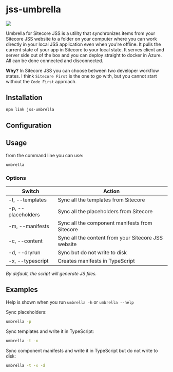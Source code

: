 # jss-umbrella

![](https://user-images.githubusercontent.com/6793205/57978516-853d5c80-7a0f-11e9-9253-92bbb58c137a.png)

Umbrella for Sitecore JSS is a utility that synchronizes items from your Sitecore JSS website to a folder on your computer where you can work directly in your local JSS application even when you're offline. It pulls the current state of your app in Sitecore to your local state. It serves client and server side out of the box and you can deploy straight to docker in Azure. All can be done connected and disconnected.

**Why?**  In Sitecore JSS you can choose between two developer workflow states. I think `Sitecore First` is the one to go with, but you cannot start without the `Code First` approach. 

## Installation

```bash
npm link jss-umbrella
```

## Configuration



## Usage

from the command line you can use:

```bash
umbrella
```

### Options

| Switch | Action | 
| --- | --- |
|-t, --templates     | Sync all the templates from Sitecore                 |
|-p, --placeholders  | Sync all the placeholders from Sitecore              |
|-m, --manifests     | Sync all the component manifests from Sitecore       |
|-c, --content       | Sync all the content from your Sitecore JSS website  |
|-d, --dryrun       | Sync but do not write to disk  |
|-x, --typescript       | Creates manifests in TypeScript  |

*By default, the script will generate JS files.*

## Examples

Help is shown when you run `umbrella -h` or `umbrella --help`

Sync placeholders:

```bash
umbrella -p 
```

Sync templates and write it in TypeScript:

```bash
umbrella -t -x
```

Sync component manifests and write it in TypeScript but do not write to disk:

```bash
umbrella -t -x -d
```
